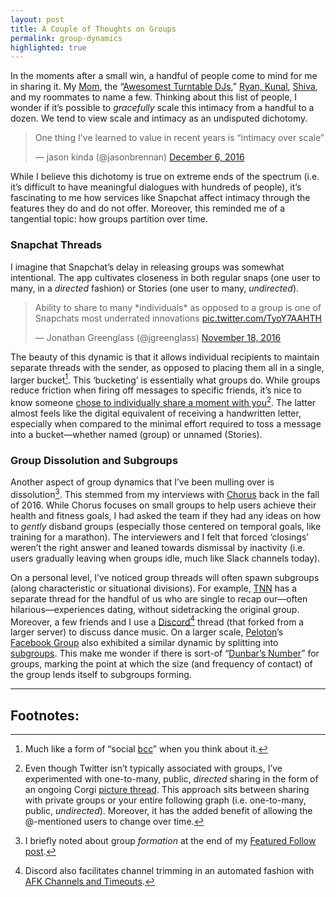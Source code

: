 ```yaml
---
layout: post
title: A Couple of Thoughts on Groups
permalink: group-dynamics
highlighted: true
---
```


In the moments after a small win, a handful of people come to mind for me in sharing it. My [Mom](https://www.instagram.com/p/ST0WB3Na4y), the “[Awesomest Turntable DJs](/always-on-conversations),” [Ryan, Kunal](https://twitter.com/jasdev/status/869938469153492999), [Shiva](/monthly-checkins), and my roommates to name a few. Thinking about this list of people, I wonder if it’s possible to _gracefully_ scale this intimacy from a handful to a dozen. We tend to view scale and intimacy as an undisputed dichotomy.

<blockquote class="twitter-tweet" data-lang="en"><p lang="en" dir="ltr">One thing I&#39;ve learned to value in recent years is “intimacy over scale”</p>&mdash; jason kinda (@jasonbrennan) <a href="https://twitter.com/jasonbrennan/status/806177051661271040">December 6, 2016</a></blockquote> <script async src="//platform.twitter.com/widgets.js" charset="utf-8"></script>

While I believe this dichotomy is true on extreme ends of the spectrum (i.e. it’s difficult to have meaningful dialogues with hundreds of people), it’s fascinating to me how services like Snapchat affect intimacy through the features they do and do not offer. Moreover, this reminded me of a tangential topic: how groups partition over time.

### <a name="snap-threads">Snapchat Threads</a>

I imagine that Snapchat’s delay in releasing groups was somewhat intentional. The app cultivates closeness in both regular snaps (one user to many, in a _directed_ fashion) or Stories (one user to many, _undirected_).

<blockquote class="twitter-tweet" data-lang="en"><p lang="en" dir="ltr">Ability to share to many *individuals* as opposed to a group is one of Snapchats most underrated innovations <a href="https://t.co/TyoY7AAHTH">pic.twitter.com/TyoY7AAHTH</a></p>&mdash; Jonathan Greenglass (@jgreenglass) <a href="https://twitter.com/jgreenglass/status/799416249109254144">November 18, 2016</a></blockquote> <script async src="//platform.twitter.com/widgets.js" charset="utf-8"></script>

The beauty of this dynamic is that it allows individual recipients to maintain separate threads with the sender, as opposed to placing them all in a single, larger bucket[^1]. This ‘bucketing’ is essentially what groups do. While groups reduce friction when firing off messages to specific friends, it’s nice to know someone [chose to individually share a moment with you](https://twitter.com/jasdev/status/757397911592394752)[^2]. The latter almost feels like the digital equivalent of receiving a handwritten letter, especially when compared to the minimal effort required to toss a message into a bucket—whether named (group) or unnamed (Stories).

### Group Dissolution and Subgroups

Another aspect of group dynamics that I’ve been mulling over is dissolution[^3]. This stemmed from my interviews with [Chorus](https://twitter.com/chorus) back in the fall of 2016. While Chorus focuses on small groups to help users achieve their health and fitness goals, I had asked the team if they had any ideas on how to _gently_ disband groups (especially those centered on temporal goals, like training for a marathon). The interviewers and I felt that forced ‘closings’ weren’t the right answer and leaned towards dismissal by inactivity (i.e. users gradually leaving when groups idle, much like Slack channels today).

On a personal level, I’ve noticed group threads will often spawn subgroups (along characteristic or situational divisions). For example, [TNN](/always-on-conversations) has a separate thread for the handful of us who are single to recap our—often hilarious—experiences dating, without sidetracking the original group. Moreover, a few friends and I use a [Discord](https://twitter.com/jasdev/status/862696294770499584)[^4] thread (that forked from a larger server) to discuss dance music. On a larger scale, [Peloton](https://www.pelotoncycle.com/)’s [Facebook Group](https://www.facebook.com/groups/pelotonriders) also exhibited a similar dynamic by splitting into [subgroups](https://www.facebook.com/search/groups/?q=peloton). This make me wonder if there is sort-of “[Dunbar’s Number](https://en.wikipedia.org/wiki/Dunbar%27s_number)” for groups, marking the point at which the size (and frequency of contact) of the group lends itself to subgroups forming.

---

## Footnotes:

[^1]: Much like a form of “social [bcc](https://en.wikipedia.org/wiki/Blind_carbon_copy)” when you think about it.

[^2]: Even though Twitter isn’t typically associated with groups, I’ve experimented with one-to-many, public, _directed_ sharing in the form of an ongoing Corgi [picture thread](https://twitter.com/jasdev/status/799426899323670528). This approach sits between sharing with private groups or your entire following graph (i.e. one-to-many, public, _undirected_). Moreover, it has the added benefit of allowing the @-mentioned users to change over time.

[^3]: I briefly noted about group _formation_ at the end of my [Featured Follow post](https://medium.com/featuredfollow/featured-follow-jasdev-singh-2c5042abe3f6).

[^4]: Discord also facilitates channel trimming in an automated fashion with [AFK Channels and Timeouts](https://support.discordapp.com/hc/en-us/articles/213530048-Advanced-Community-Server-Setup).
